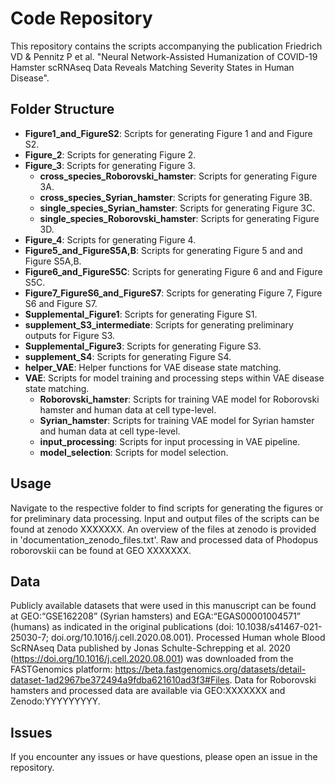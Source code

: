  # Code Repository

This repository contains the scripts accompanying the publication Friedrich VD & Pennitz P et al. "Neural Network-Assisted Humanization of COVID-19 Hamster scRNAseq Data Reveals Matching Severity States in Human Disease". 

## Folder Structure

- **Figure1_and_FigureS2**: Scripts for generating Figure 1 and and Figure S2.
- **Figure_2**: Scripts for generating Figure 2.
- **Figure_3**: Scripts for generating Figure 3.
     - **cross_species_Roborovski_hamster**: Scripts for generating Figure 3A.
     - **cross_species_Syrian_hamster**: Scripts for generating Figure 3B.
     - **single_species_Syrian_hamster**: Scripts for generating Figure 3C.
     - **single_species_Roborovski_hamster**: Scripts for generating Figure 3D.
- **Figure_4**: Scripts for generating Figure 4.
- **Figure5_and_FigureS5A,B**: Scripts for generating Figure 5 and and Figure S5A,B.
- **Figure6_and_FigureS5C**: Scripts for generating Figure 6 and and Figure S5C.
- **Figure7_FigureS6_and_FigureS7**: Scripts for generating Figure 7, Figure S6 and Figure S7.
- **Supplemental_Figure1**: Scripts for generating Figure S1.
- **supplement_S3_intermediate**:  Scripts for generating preliminary outputs for Figure S3.
- **Supplemental_Figure3**: Scripts for generating Figure S3.
- **supplement_S4**: Scripts for generating Figure S4.
- **helper_VAE**: Helper functions for VAE disease state matching.
- **VAE**: Scripts for model training and processing steps within VAE disease state matching.
   - **Roborovski_hamster**: Scripts for training VAE model for Roborovski hamster and human data at cell type-level.
   - **Syrian_hamster**: Scripts for training VAE model for Syrian hamster and human data at cell type-level.
   - **input_processing**: Scripts for input processing in VAE pipeline.
   - **model_selection**: Scripts for model selection.

## Usage

Navigate to the respective folder to find scripts for generating the figures or for preliminary data processing. Input and output files of the scripts can be found at zenodo XXXXXXX. An overview of the files at zenodo is provided in 'documentation_zenodo_files.txt'. Raw and processed data of Phodopus roborovskii can be found at GEO XXXXXXX.  

## Data

Publicly available datasets that were used in this manuscript can be found at GEO:“GSE162208” (Syrian hamsters) and EGA:“EGAS00001004571” (humans) as indicated in the original publications (doi: 10.1038/s41467-021-25030-7; doi.org/10.1016/j.cell.2020.08.001).
Processed Human whole Blood ScRNAseq Data published by Jonas Schulte-Schrepping et al. 2020 (https://doi.org/10.1016/j.cell.2020.08.001) was downloaded from the FASTGenomics platform:
https://beta.fastgenomics.org/datasets/detail-dataset-1ad2967be372494a9fdba621610ad3f3#Files.
Data for Roborovski hamsters and processed data are available via GEO:XXXXXXX and Zenodo:YYYYYYYYY. 

## Issues

If you encounter any issues or have questions, please open an issue in the repository.


